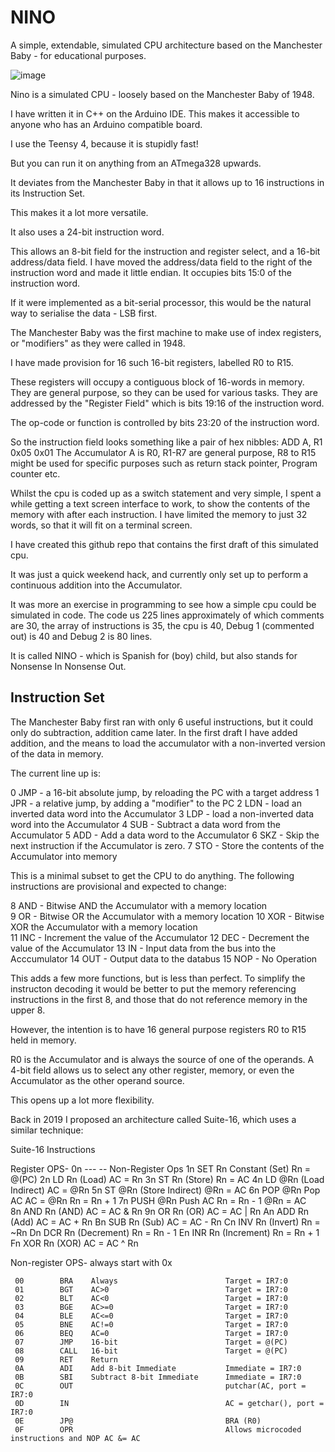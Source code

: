 # NINO
A simple, extendable, simulated CPU architecture based on the Manchester Baby - for educational purposes.

![image](https://github.com/user-attachments/assets/d1b11eae-a15b-48b8-b2c7-5d4763270421)

Nino  is a simulated CPU - loosely based on the Manchester Baby of 1948.

I have written it in C++ on the Arduino IDE. This makes it accessible to anyone who has an Arduino compatible board.


I use the Teensy 4, because it is stupidly fast! 

But you can run it on anything from an ATmega328 upwards.


It deviates from the Manchester Baby in that it allows up to 16 instructions in its Instruction Set.

 This makes it a lot more versatile.

It also uses a 24-bit instruction word.  

This allows an 8-bit field for the instruction and register select, and a 16-bit address/data field.
I have moved the address/data field to the right of the instruction word and made it little endian.  It occupies bits 15:0 of the instruction word.

If it were implemented as a bit-serial processor, this would be the natural way to serialise the data - LSB first.

The Manchester Baby was the first machine to make use of index registers, or "modifiers" as they were called in 1948.

I have made provision for 16 such 16-bit registers, labelled R0 to R15.

These registers will occupy a contiguous block of 16-words in memory. They are general purpose, so they can be used for various tasks. They are addressed by the "Register Field" which is bits 19:16 of the instruction word.

The op-code or function is controlled by bits 23:20 of the instruction word.


So the instruction field looks something like a pair of hex nibbles:
ADD A, R1
0x05 0x01
The Accumulator A  is R0,  R1-R7 are general purpose, R8 to R15 might be used for specific purposes such as return stack pointer, Program counter etc.


Whilst the cpu is coded up as a switch statement and very simple, I spent a while getting a text screen interface to work, to show the contents of the memory with after each instruction.
I have limited the memory to just 32 words, so that it will fit on a terminal screen.


I have created this github repo that contains the first draft of this simulated cpu.

It was just a quick weekend hack, and currently only set up to perform a continuous addition into the Accumulator.

It was more an exercise in programming to see how a simple cpu could be simulated in code.
The code us 225 lines approximately of which comments are 30, the array of instructions is 35, the cpu is 40, Debug 1 (commented out) is 40 and Debug 2 is 80 lines.


It is called NINO - which is Spanish for (boy) child, but also stands for Nonsense In Nonsense Out.

## Instruction Set

The Manchester Baby first ran with only 6 useful instructions, but it could only do subtraction, addition came later. In the first draft I have added addition, and the means to load the accumulator with a non-inverted version of the data in memory.

The current line up is:

0    JMP    - a 16-bit absolute jump, by reloading the PC with a target address
1    JPR    - a relative jump, by adding a "modifier" to the PC
2    LDN    - load an inverted data word into the Accumulator
3    LDP    - load a non-inverted data word into the Accumulator
4    SUB    - Subtract a data word from the Accumulator
5    ADD    - Add a data word to the Accumulator 
6    SKZ    - Skip the next instruction if the Accumulator is zero.
7    STO    - Store the contents of the Accumulator into memory

This is a minimal subset to get the CPU to do anything. The following instructions are provisional and expected to change:

8    AND    - Bitwise AND the Accumulator with a memory location  
9    OR     - Bitwise OR the Accumulator with a memory location 
10   XOR    - Bitwise XOR the Accumulator with a memory location  
11   INC    - Increment the value of the Accumulator
12   DEC    - Decrement the value of the Accumulator
13   IN     - Input data from the bus into the Acccumulator
14   OUT    - Output data to the databus
15   NOP    - No Operation

This adds a few more functions, but is less than perfect. To simplify the instructon decoding it would be better to put the memory referencing instructions in the first 8, and those that do not reference memory in the upper 8.

However, the intention is to have 16 general purpose registers R0 to R15 held in memory. 

R0 is the Accumulator and is always the source of one of the operands. A 4-bit field allows us to select any other register, memory, or even the Accumulator as the other operand source.

This opens up a lot more flexibility.

Back in 2019 I proposed an architecture called Suite-16, which uses a similar technique:

Suite-16 Instructions

Register OPS-
     0n        ---       --     Non-Register Ops
     1n        SET       Rn     Constant  (Set)         Rn = @(PC)
     2n        LD        Rn     (Load)                  AC = Rn
     3n        ST        Rn     (Store)                 Rn = AC
     4n        LD        @Rn    (Load Indirect)         AC = @Rn
     5n        ST        @Rn    (Store Indirect)        @Rn = AC
     6n        POP       @Rn    Pop  AC                 AC = @Rn  Rn = Rn + 1
     7n        PUSH      @Rn    Push AC                 Rn = Rn - 1  @Rn = AC  
     8n        AND       Rn     (AND)                   AC = AC & Rn 
     9n        OR        Rn     (OR)                    AC = AC | Rn 
     An        ADD       Rn     (Add)                   AC = AC + Rn
     Bn        SUB       Rn     (Sub)                   AC = AC - Rn
     Cn        INV       Rn     (Invert)                Rn = ~Rn
     Dn        DCR       Rn     (Decrement)             Rn = Rn - 1
     En        INR       Rn     (Increment)             Rn = Rn + 1
     Fn        XOR       Rn     (XOR)                   AC = AC ^ Rn
     
Non-register OPS- always start with 0x

     00        BRA    Always                        Target = IR7:0
     01        BGT    AC>0                          Target = IR7:0
     02        BLT    AC<0                          Target = IR7:0
     03        BGE    AC>=0                         Target = IR7:0
     04        BLE    AC<=0                         Target = IR7:0 
     05        BNE    AC!=0                         Target = IR7:0
     06        BEQ    AC=0                          Target = IR7:0     
     07        JMP    16-bit                        Target = @(PC)
     08        CALL   16-bit                        Target = @(PC)
     09        RET    Return
     0A        ADI    Add 8-bit Immediate           Immediate = IR7:0
     0B        SBI    Subtract 8-bit Immediate      Immediate = IR7:0
     0C        OUT                                  putchar(AC, port = IR7:0
     0D        IN                                   AC = getchar(), port = IR7:0
     0E        JP@                                  BRA (R0)
     0F        OPR                                  Allows microcoded instructions and NOP AC &= AC




